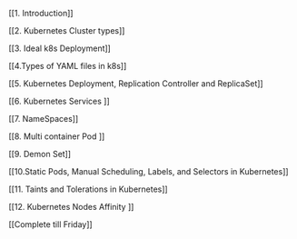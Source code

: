 [[1. Introduction]]

[[2. Kubernetes Cluster types]]

[[3. Ideal k8s Deployment]]

[[4.Types of YAML files in k8s]]

[[5. Kubernetes Deployment, Replication Controller and ReplicaSet]]

[[6. Kubernetes Services ]]

[[7. NameSpaces]]

[[8. Multi container Pod ]]

[[9. Demon Set]]

[[10.Static Pods, Manual Scheduling, Labels, and Selectors in Kubernetes]]

[[11. Taints and Tolerations in Kubernetes]]

[[12. Kubernetes Nodes Affinity ]]


[[Complete till  Friday]]